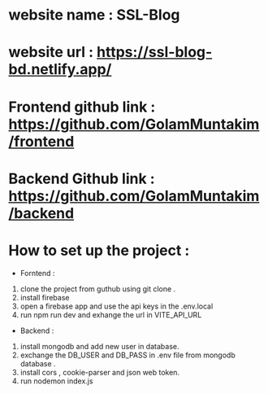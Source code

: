 # website name : SSL-Blog
# website url : https://ssl-blog-bd.netlify.app/
# Frontend github link : https://github.com/GolamMuntakim/frontend
# Backend Github link : https://github.com/GolamMuntakim/backend
# How to set up the project : 
* Forntend : 
1. clone the project from guthub using git clone .
2. install firebase
3. open a firebase app and use the api keys in the .env.local
4. run npm run dev and exhange the url in VITE_API_URL

* Backend : 
1. install mongodb and add new user in database.
2. exchange the DB_USER and DB_PASS in .env file from mongodb database .
3. install cors , cookie-parser and json web token.
4. run nodemon index.js
